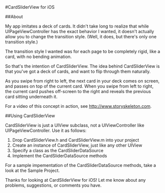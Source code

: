 #CardSliderView for iOS

##About

My app imitates a deck of cards. It didn't take long to realize that while UIPageViewController has the exact behavior I wanted, it doesn't actually allow you to change the transition style. (Well, it does, but there's only one transition style.)

The transition style I wanted was for each page to be completely rigid, like a card, with no bending animation.

So that's the intention of CardSliderView. The idea behind CardSliderView is that you've got a deck of cards, and want to flip through them naturally. 

As you swipe from right to left, the next card in your deck comes on screen, and passes on top of the current card. When you swipe from left to right, the current card pushes off-screen to the right and reveals the previous card sitting underneath it.

For a video of this concept in action, see http://www.storyskeleton.com.

##Using CardSliderView

CardSliderView is just a UIView subclass, not a UIViewController like UIPageViewController. Use it as follows:

1. Drop CardSliderView.h and CardSliderView.m into your project
2. Create an instance of CardSliderView, just like any other UIView
3. Specify a class as the CardSliderDataSource
3. Implement the CardSliderDataSource methods

For a sample impementation of the CardSliderDataSource methods, take a look at the Sample Project.

Thanks for looking at CardSliderView for iOS! Let me know about any problems, suggestions, or comments you have.
